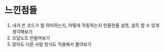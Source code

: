 # 느낀점들

1. 내가 쓴 코드가 뭘 의미하는지, 어떻게 작동하는지 한줄한줄 설명, 설득 할 수 있게 생각해보기
2. 오답노트 만들어보기 
3. 맞아도 다른 사람 방식도 적용해서 풀어보기